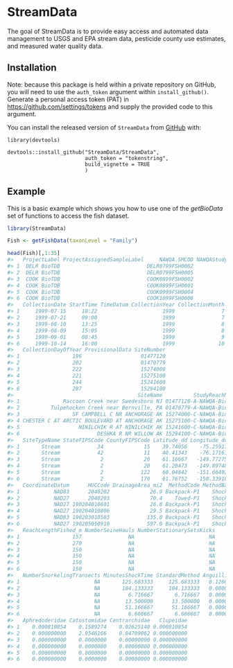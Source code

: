 
<!-- README.md is generated from README.Rmd. Please edit that file -->

# StreamData

<!-- badges: start -->

<!-- badges: end -->

The goal of StreamData is to provide easy access and automated data
management to USGS and EPA stream data, pesticide county use estimates, and
measured water quality data.

## Installation

Note: because this package is held within a private repository on
GitHub, you will need to use the `auth_token` argument within
`install_github()`. Generate a personal access token (PAT) in
<https://github.com/settings/tokens> and supply the provided code to
this argument.

You can install the released version of `StreamData` from
[GitHub](https://github.com/StreamData/StreamData) with:

    library(devtools)
    
    devtools::install_github("StreamData/StreamData",
                             auth_token = "tokenstring",
                             build_vignette = TRUE
                             )

## Example

This is a basic example which shows you how to use one of the
*getBioData* set of functions to access the fish dataset.

``` r
library(StreamData)

Fish <- getFishData(taxonLevel = "Family")

head(Fish)[,1:35]
#>   ProjectLabel ProjectAssignedSampleLabel     NAWQA.SMCOD NAWQAStudyUnitCode
#> 1  DELR BioTDB                            DELR0799FSH0002               DELR
#> 2  DELR BioTDB                            DELR0799FSH0005               DELR
#> 3  COOK BioTDB                            COOK0899FSH0002               COOK
#> 4  COOK BioTDB                            COOK0899FSH0001               COOK
#> 5  COOK BioTDB                            COOK0999FSH0004               COOK
#> 6  COOK BioTDB                            COOK1099FSH0006               COOK
#>   CollectionDate StartTime TimeDatum CollectionYear CollectionMonth
#> 1     1999-07-15     10:22                     1999               7
#> 2     1999-07-21     09:00                     1999               7
#> 3     1999-08-10     13:25                     1999               8
#> 4     1999-08-09     15:05                     1999               8
#> 5     1999-09-01     08:45                     1999               9
#> 6     1999-10-14     16:00                     1999              10
#>   CollectionDayOfYear ProvisionalData SiteNumber
#> 1                 196                   01477120
#> 2                 202                   01470779
#> 3                 222                   15274000
#> 4                 221                   15275100
#> 5                 244                   15241600
#> 6                 287                   15294100
#>                                        SiteName          StudyReachName
#> 1              Raccoon Creek near Swedesboro NJ 01477120-A-NAWQA-BioTDB
#> 2          Tulpehocken Creek near Bernville, PA 01470779-A-NAWQA-BioTDB
#> 3                 SF CAMPBELL C NR ANCHORAGE AK 15274000-C-NAWQA-BioTDB
#> 4 CHESTER C AT ARCTIC BOULEVARD AT ANCHORAGE AK 15275100-C-NAWQA-BioTDB
#> 5                   NINILCHIK R AT NINILCHIK AK 15241600-C-NAWQA-BioTDB
#> 6                         DESHKA R NR WILLOW AK 15294100-C-NAWQA-BioTDB
#>   SiteTypeName StateFIPSCode CountyFIPSCode Latitude_dd Longitude_dd
#> 1       Stream            34             15    39.74056    -75.25917
#> 2       Stream            42             11    40.41343    -76.17161
#> 3       Stream             2             20    61.16667   -149.77275
#> 4       Stream             2             20    61.20473   -149.89748
#> 5       Stream             2            122    60.04842   -151.66492
#> 6       Stream             2            170    61.76752   -150.33918
#>   CoordinateDatum      HUCCode DrainageArea_mi2  MethodCode MethodBasic
#> 1           NAD83      2040202             26.9 Backpack-P1    Shocking
#> 2           NAD27      2040203             70.4    Towed-P1    Shocking
#> 3           NAD27 190204010601             26.8 Backpack-P1    Shocking
#> 4           NAD27 190204010806             29.5 Backpack-P1    Shocking
#> 5           NAD83 190203010503            135.0 Backpack-P1    Shocking
#> 6           NAD27 190205050910            597.0 Backpack-P1    Shocking
#>   ReachLengthFished_m NumberSeineHauls NumberStationarySetsKicks
#> 1                 157               NA                        NA
#> 2                 270               NA                        NA
#> 3                 150               NA                        NA
#> 4                 150               NA                        NA
#> 5                 150               NA                        NA
#> 6                 150               NA                        NA
#>   NumberSnorkelingTransects MinutesShockTime StandardMethod Anguillidae
#> 1                        NA       125.683333     125.683333   0.1266959
#> 2                        NA       104.133333     104.133333   0.0000000
#> 3                        NA         6.716667       6.716667   0.0000000
#> 4                        NA        13.500000      13.500000   0.0000000
#> 5                        NA        51.166667      51.166667   0.0000000
#> 6                        NA         6.666667       6.666667   0.0000000
#>   Aphredoderidae Catostomidae Centrarchidae   Clupeidae
#> 1    0.000810854    0.1589274    0.02625140 0.000810854
#> 2    0.000000000    2.9546166    0.04709062 0.000000000
#> 3    0.000000000    0.0000000    0.00000000 0.000000000
#> 4    0.000000000    0.0000000    0.00000000 0.000000000
#> 5    0.000000000    0.0000000    0.00000000 0.000000000
#> 6    0.000000000    0.0000000    0.00000000 0.000000000
```
